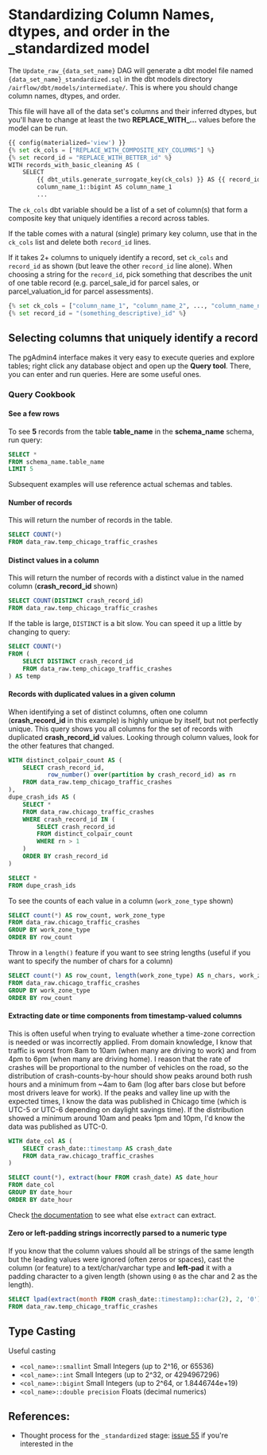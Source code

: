 # Standardizing Column Names, dtypes, and order in the _standardized model

The `Update_raw_{data_set_name}` DAG will generate a dbt model file named `{data_set_name}_standardized.sql` in the dbt models directory `/airflow/dbt/models/intermediate/`. This is where you should change column names, dtypes, and order.

This file will have all of the data set's columns and their inferred dtypes, but you'll have to change at least the two **REPLACE_WITH_...** values before the model can be run. 

```python
{{ config(materialized='view') }}
{% set ck_cols = ["REPLACE_WITH_COMPOSITE_KEY_COLUMNS"] %}
{% set record_id = "REPLACE_WITH_BETTER_id" %}
WITH records_with_basic_cleaning AS (
	SELECT
        {{ dbt_utils.generate_surrogate_key(ck_cols) }} AS {{ record_id }}
		column_name_1::bigint AS column_name_1
		...
```

The `ck_cols` dbt variable should be a list of a set of column(s) that form a composite key that uniquely identifies a record across tables.

If the table comes with a natural (single) primary key column, use that in the `ck_cols` list and delete both `record_id` lines.

If it takes 2+ columns to uniquely identify a record, set `ck_cols` and `record_id` as shown (but leave the other `record_id` line alone). When choosing a string for the `record_id`, pick something that describes the unit of one table record (e.g. parcel_sale_id for parcel sales, or parcel_valuation_id for parcel assessments).

```python
{% set ck_cols = ["column_name_1", "column_name_2", ..., "column_name_n"] %}
{% set record_id = "(something_descriptive)_id" %}
```

## Selecting columns that uniquely identify a record 

The pgAdmin4 interface makes it very easy to execute queries and explore tables; right click any database object and open up the **Query tool**. There, you can enter and run queries. Here are some useful ones.

### Query Cookbook

#### See a few rows

To see **5** records from the table **table_name** in the **schema_name** schema, run query: 

```sql
SELECT *
FROM schema_name.table_name
LIMIT 5
```

Subsequent examples will use reference actual schemas and tables.

#### Number of records

This will return the number of records in the table.

```sql
SELECT COUNT(*)
FROM data_raw.temp_chicago_traffic_crashes
```

#### Distinct values in a column

This will return the number of records with a distinct value in the named column (**crash_record_id** shown)

```sql
SELECT COUNT(DISTINCT crash_record_id)
FROM data_raw.temp_chicago_traffic_crashes
```

If the table is large, `DISTINCT` is a bit slow. You can speed it up a little by changing to query:

```sql
SELECT COUNT(*)
FROM (
	SELECT DISTINCT crash_record_id
	FROM data_raw.temp_chicago_traffic_crashes
) AS temp
```

#### Records with duplicated values in a given column

When identifying a set of distinct columns, often one column (**crash_record_id** in this example) is highly unique by itself, but not perfectly unique. This query shows you all columns for the set of records with duplicated **crash_record_id** values. Looking through column values, look for the other features that changed. 

```sql
WITH distinct_colpair_count AS (
	SELECT crash_record_id, 
		   row_number() over(partition by crash_record_id) as rn
	FROM data_raw.temp_chicago_traffic_crashes
),
dupe_crash_ids AS (
	SELECT *
	FROM data_raw.chicago_traffic_crashes
	WHERE crash_record_id IN (
		SELECT crash_record_id
		FROM distinct_colpair_count
		WHERE rn > 1
	)
	ORDER BY crash_record_id
)

SELECT *
FROM dupe_crash_ids
```

To see the counts of each value in a column (`work_zone_type` shown)
```sql
SELECT count(*) AS row_count, work_zone_type 
FROM data_raw.chicago_traffic_crashes
GROUP BY work_zone_type
ORDER BY row_count
```

Throw in a `length()` feature if you want to see string lengths (useful if you want to specify the number of chars for a column)

```sql
SELECT count(*) AS row_count, length(work_zone_type) AS n_chars, work_zone_type 
FROM data_raw.chicago_traffic_crashes
GROUP BY work_zone_type
ORDER BY row_count
```

#### Extracting date or time components from timestamp-valued columns

This is often useful when trying to evaluate whether a time-zone correction is needed or was incorrectly applied. From domain knowledge, I know that traffic is worst from 8am to 10am (when many are driving to work) and from 4pm to 6pm (when many are driving home). I reason that the rate of crashes will be proportional to the number of vehicles on the road, so the distribution of crash-counts-by-hour should show peaks around both rush hours and a minimum from ~4am to 6am (log after bars close but before most drivers leave for work). If the peaks and valley line up with the expected times, I know the data was published in Chicago time (which is UTC-5 or UTC-6 depending on daylight savings time). If the distribution showed a minimum around 10am and peaks 1pm and 10pm, I'd know the data was published as UTC-0.

```sql
WITH date_col AS (
	SELECT crash_date::timestamp AS crash_date
	FROM data_raw.chicago_traffic_crashes
)

SELECT count(*), extract(hour FROM crash_date) AS date_hour
FROM date_col
GROUP BY date_hour
ORDER BY date_hour
```

Check [the documentation](https://www.postgresql.org/docs/current/functions-datetime.html#FUNCTIONS-DATETIME-EXTRACT) to see what else `extract` can extract.


#### Zero or left-padding strings incorrectly parsed to a numeric type

If you know that the column values should all be strings of the same length but the leading values were ignored (often zeros or spaces), cast the column (or feature) to a text/char/varchar type and **left-pad** it with a padding character to a given length (shown using `0` as the char and 2 as the length).

```sql
SELECT lpad(extract(month FROM crash_date::timestamp)::char(2), 2, '0') AS crash_month
FROM data_raw.temp_chicago_traffic_crashes
```


## Type Casting

Useful casting

* `<col_name>::smallint` Small Integers (up to 2^16, or 65536)
* `<col_name>::int` Small Integers (up to 2^32, or 4294967296)
* `<col_name>::bigint` Small Integers (up to 2^64, or 1.8446744e+19)
* `<col_name>::double precision` Floats (decimal numerics)


## References:
* Thought process for the `_standardized` stage: [issue 55](https://github.com/MattTriano/analytics_data_where_house/issues/55) if you're interested in the  